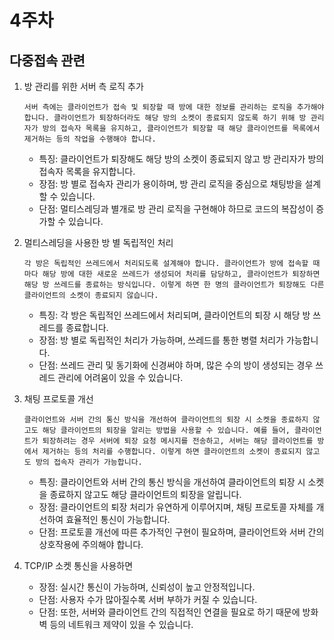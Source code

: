 # 4주차
## 다중접속 관련

1. 방 관리를 위한 서버 측 로직 추가
	```
	서버 측에는 클라이언트가 접속 및 퇴장할 때 방에 대한 정보를 관리하는 로직을 추가해야 합니다. 클라이언트가 퇴장하더라도 해당 방의 소켓이 종료되지 않도록 하기 위해 방 관리자가 방의 접속자 목록을 유지하고, 클라이언트가 퇴장할 때 해당 클라이언트를 목록에서 제거하는 등의 작업을 수행해야 합니다.
	```
	* 특징: 클라이언트가 퇴장해도 해당 방의 소켓이 종료되지 않고 방 관리자가 방의 접속자 목록을 유지합니다.
	* 장점: 방 별로 접속자 관리가 용이하며, 방 관리 로직을 중심으로 채팅방을 설계할 수 있습니다.
	* 단점: 멀티스레딩과 별개로 방 관리 로직을 구현해야 하므로 코드의 복잡성이 증가할 수 있습니다.

2. 멀티스레딩을 사용한 방 별 독립적인 처리
	```
	각 방은 독립적인 쓰레드에서 처리되도록 설계해야 합니다. 클라이언트가 방에 접속할 때마다 해당 방에 대한 새로운 쓰레드가 생성되어 처리를 담당하고, 클라이언트가 퇴장하면 해당 방 쓰레드를 종료하는 방식입니다. 이렇게 하면 한 명의 클라이언트가 퇴장해도 다른 클라이언트의 소켓이 종료되지 않습니다.
	```
	* 특징: 각 방은 독립적인 쓰레드에서 처리되며, 클라이언트의 퇴장 시 해당 방 쓰레드를 종료합니다.
	* 장점: 방 별로 독립적인 처리가 가능하며, 쓰레드를 통한 병렬 처리가 가능합니다.
	* 단점: 쓰레드 관리 및 동기화에 신경써야 하며, 많은 수의 방이 생성되는 경우 쓰레드 관리에 어려움이 있을 수 있습니다.

3. 채팅 프로토콜 개선
	```
	클라이언트와 서버 간의 통신 방식을 개선하여 클라이언트의 퇴장 시 소켓을 종료하지 않고도 해당 클라이언트의 퇴장을 알리는 방법을 사용할 수 있습니다. 예를 들어, 클라이언트가 퇴장하려는 경우 서버에 퇴장 요청 메시지를 전송하고, 서버는 해당 클라이언트를 방에서 제거하는 등의 처리를 수행합니다. 이렇게 하면 클라이언트의 소켓이 종료되지 않고도 방의 접속자 관리가 가능합니다.
	```
	* 특징: 클라이언트와 서버 간의 통신 방식을 개선하여 클라이언트의 퇴장 시 소켓을 종료하지 않고도 해당 클라이언트의 퇴장을 알립니다.
	* 장점: 클라이언트의 퇴장 처리가 유연하게 이루어지며, 채팅 프로토콜 자체를 개선하여 효율적인 통신이 가능합니다.
	* 단점: 프로토콜 개선에 따른 추가적인 구현이 필요하며, 클라이언트와 서버 간의 상호작용에 주의해야 합니다.

4. TCP/IP 소켓 통신을 사용하면
	* 장점: 실시간 통신이 가능하며, 신뢰성이 높고 안정적입니다.
	* 단점: 사용자 수가 많아질수록 서버 부하가 커질 수 있습니다.
	* 단점: 또한, 서버와 클라이언트 간의 직접적인 연결을 필요로 하기 때문에 방화벽 등의 네트워크 제약이 있을 수 있습니다.
